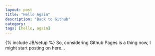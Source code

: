 ```yaml
---
layout: post
title: "Hello Again"
description: "Back to Github"
category:
tags: [hello, again]
---
```

{% include JB/setup %}
So, considering Github Pages is a thing now, I might start posting on here...
